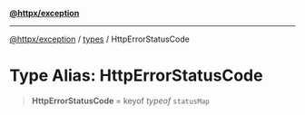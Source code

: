 [**@httpx/exception**](../../README.md)

***

[@httpx/exception](../../README.md) / [types](../README.md) / HttpErrorStatusCode

# Type Alias: HttpErrorStatusCode

> **HttpErrorStatusCode** = keyof *typeof* `statusMap`
